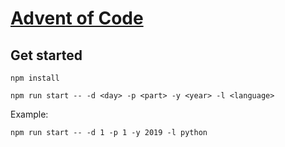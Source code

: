 # [Advent of Code](https://adventofcode.com/)
## Get started
```
npm install

npm run start -- -d <day> -p <part> -y <year> -l <language>
```
Example:
```
npm run start -- -d 1 -p 1 -y 2019 -l python
```